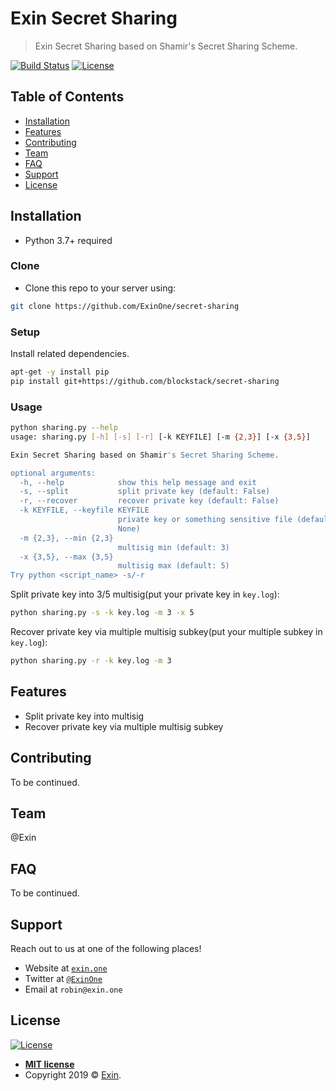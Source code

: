 # Exin Secret Sharing

> Exin Secret Sharing based on Shamir's Secret Sharing Scheme.

[![Build Status](http://img.shields.io/travis/badges/badgerbadgerbadger.svg?style=flat-square)](https://travis-ci.org/badges/badgerbadgerbadger) [![License](http://img.shields.io/:license-mit-blue.svg?style=flat-square)](http://badges.mit-license.org)

## Table of Contents 

- [Installation](#installation)
- [Features](#features)
- [Contributing](#contributing)
- [Team](#team)
- [FAQ](#faq)
- [Support](#support)
- [License](#license)

## Installation

- Python 3.7+ required

### Clone

- Clone this repo to your server using:

``` bash
git clone https://github.com/ExinOne/secret-sharing
```

### Setup

Install related dependencies.

``` bash
apt-get -y install pip
pip install git+https://github.com/blockstack/secret-sharing
```

### Usage

``` bash
python sharing.py --help
usage: sharing.py [-h] [-s] [-r] [-k KEYFILE] [-m {2,3}] [-x {3,5}]

Exin Secret Sharing based on Shamir's Secret Sharing Scheme.

optional arguments:
  -h, --help            show this help message and exit
  -s, --split           split private key (default: False)
  -r, --recover         recover private key (default: False)
  -k KEYFILE, --keyfile KEYFILE
                        private key or something sensitive file (default:
                        None)
  -m {2,3}, --min {2,3}
                        multisig min (default: 3)
  -x {3,5}, --max {3,5}
                        multisig max (default: 5)
Try python <script_name> -s/-r
```

Split private key into 3/5 multisig(put your private key in `key.log`):

``` bash
python sharing.py -s -k key.log -m 3 -x 5
```

Recover private key via multiple multisig subkey(put your multiple subkey in `key.log`):

``` bash
python sharing.py -r -k key.log -m 3
```

## Features

- Split private key into multisig
- Recover private key via multiple multisig subkey

## Contributing

To be continued.

## Team

@Exin

## FAQ

To be continued.

## Support

Reach out to us at one of the following places!

- Website at <a href="https://exin.one" target="_blank">`exin.one`</a>
- Twitter at <a href="https://twitter.com/Exin_One" target="_blank">`@ExinOne`</a>
- Email at `robin@exin.one`

## License

[![License](http://img.shields.io/:license-mit-blue.svg?style=flat-square)](http://badges.mit-license.org)

- **[MIT license](https://opensource.org/licenses/mit-license.php)**
- Copyright 2019 © <a href="https://exin.one" target="_blank">Exin</a>.